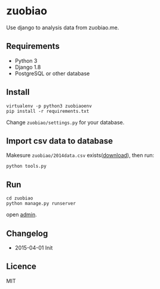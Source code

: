 # zuobiao
Use django to analysis data from zuobiao.me.

## Requirements
* Python 3
* Django 1.8
* PostgreSQL or other database

## Install
    virtualenv -p python3 zuobiaoenv
    pip install -r requirements.txt
Change `zuobiao/settings.py` for your database.

## Import csv data to database
Makesure `zuobiao/2014data.csv` exists([download](http://zuobiao.me/resources/2014data.csv)), then run:

    python tools.py

## Run
    cd zuobiao
    python manage.py runserver

open [admin](http://127.0.0.1:8000/admin).

## Changelog
* 2015-04-01 Init


## Licence
MIT
